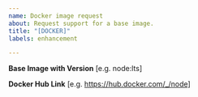 ```yaml
---
name: Docker image request
about: Request support for a base image.
title: "[DOCKER]"
labels: enhancement

---
```


**Base Image with Version**
[e.g. node:lts]

**Docker Hub Link**
[e.g. https://hub.docker.com/_/node]

